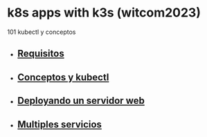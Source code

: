 # k8s apps with k3s (witcom2023)
101 kubectl y conceptos

- ## [Requisitos](nodos.md)
- ## [Conceptos y kubectl](conceptos.md)
- ## [Deployando un servidor web](app.md)
- ## [Multiples servicios](kcuc.md)
